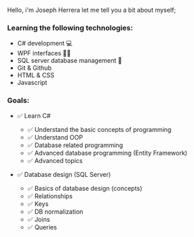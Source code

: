 Hello, i'm Joseph Herrera let me tell you a bit about myself;

### Learning the following technologies:
- C# development 💻
- WPF interfaces 👨‍💻
- SQL server database management 💾
- Git & Github 
- HTML & CSS
- Javascript

### Goals:
- ✅ Learn C#
  - ✅ Understand the basic concepts of programming
  - ✅ Understand OOP
  - ✅ Database related programming
  - ✅ Advanced database programming (Entity Framework)
  - ✅ Advanced topics 
  
- ✅ Database design (SQL Server)
  - ✅ Basics of database design (concepts)
  - ✅ Relationships
  - ✅ Keys
  - ✅ DB normalization
  - ✅ Joins
  - ✅ Queries
  


